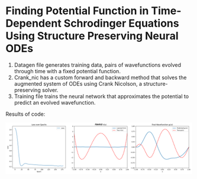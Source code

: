 # Finding Potential Function in Time-Dependent Schrodinger Equations Using Structure Preserving Neural ODEs

1. Datagen file generates training data, pairs of wavefunctions evolved through time with a fixed potential function.
2. Crank_nic has a custom forward and backward method that solves the augmented system of ODEs using Crank Nicolson, a structure-preserving solver.
3. Training file trains the neural network that approximates the potential to predict an evolved wavefunction. 

Results of code: 

![me](https://github.com/VeronicaNikiforova/TDSENeuralODEs/blob/main/Results.gif)
